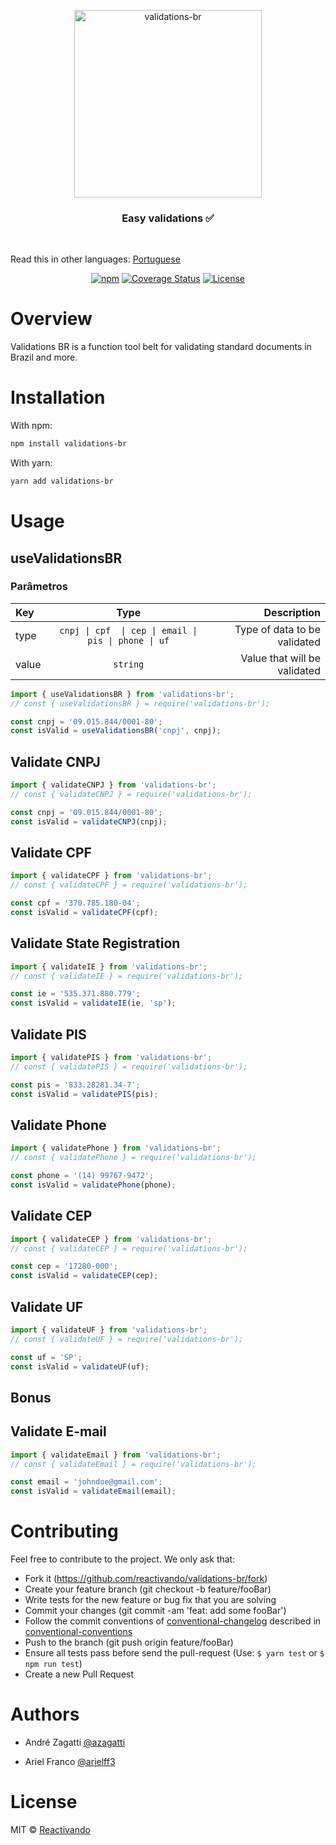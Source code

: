<p align="center">
 <img width="300" src="https://res.cloudinary.com/zagatti/image/upload/v1597454271/validations-br/logo_w11ekb.png" alt="validations-br">
</p>


<h3 align="center">
  Easy validations ✅
</h3>

<br />

Read this in other languages: [Portuguese](https://github.com/reactivando/validations-br/blob/master/README.md)

<div align="center">

[![npm](https://img.shields.io/npm/v/validations-br.svg?color=%23007ec6&style=plastic)](https://www.npmjs.com/package/validations-br)<space><space>
[![Coverage Status](https://img.shields.io/coveralls/github/reactivando/validations-br?color=007ec6&style=plastic)](https://coveralls.io/github/reactivando/validations-br?branch=master)
[![License](https://img.shields.io/github/license/reactivando/validations-br?color=007ec6&style=plastic)](https://github.com/reactivando/validations-br/blob/master/LICENSE)

</div>

# Overview

Validations BR is a function tool belt for validating standard documents in Brazil and more.

# Installation

With npm:
```bash
npm install validations-br
``` 
With yarn:
```bash
yarn add validations-br
```

# Usage

## useValidationsBR

### Parâmetros

| Key | Type | Description |
| :---         |     :---:      |          ---: |
| type  | `cnpj \| cpf  \| cep \| email \| pis \| phone \| uf` | Type of data to be validated |
| value | `string` | Value that will be validated |

```js
import { useValidationsBR } from 'validations-br';
// const { useValidationsBR } = require('validations-br');

const cnpj = '09.015.844/0001-80';
const isValid = useValidationsBR('cnpj', cnpj);
```

## Validate CNPJ

```js
import { validateCNPJ } from 'validations-br';
// const { validateCNPJ } = require('validations-br');

const cnpj = '09.015.844/0001-80';
const isValid = validateCNPJ(cnpj);
```

## Validate CPF

```js
import { validateCPF } from 'validations-br';
// const { validateCPF } = require('validations-br');

const cpf = '370.785.180-04';
const isValid = validateCPF(cpf);
```

## Validate State Registration

```js
import { validateIE } from 'validations-br';
// const { validateIE } = require('validations-br');

const ie = '535.371.880.779';
const isValid = validateIE(ie, 'sp');
```

## Validate PIS

```js
import { validatePIS } from 'validations-br';
// const { validatePIS } = require('validations-br');

const pis = '833.28281.34-7';
const isValid = validatePIS(pis);
```

## Validate Phone

```js
import { validatePhone } from 'validations-br';
// const { validatePhone } = require('validations-br');

const phone = '(14) 99767-9472';
const isValid = validatePhone(phone);
```


## Validate CEP

```js
import { validateCEP } from 'validations-br';
// const { validateCEP } = require('validations-br');

const cep = '17280-000';
const isValid = validateCEP(cep);
```

## Validate UF

```js
import { validateUF } from 'validations-br';
// const { validateUF } = require('validations-br');

const uf = 'SP';
const isValid = validateUF(uf);
```

## Bonus

## Validate E-mail

```js
import { validateEmail } from 'validations-br';
// const { validateEmail } = require('validations-br');

const email = 'johndoe@gmail.com';
const isValid = validateEmail(email);
```

# Contributing

Feel free to contribute to the project. We only ask that:

 - Fork it (https://github.com/reactivando/validations-br/fork)
 - Create your feature branch (git checkout -b feature/fooBar)
 - Write tests for the new feature or bug fix that you are solving
 - Commit your changes (git commit -am 'feat: add some fooBar')
 - Follow the commit conventions of [conventional-changelog](https://github.com/ajoslin/conventional-changelog) described in 
[conventional-conventions](https://github.com/ajoslin/conventional-changelog/blob/master/conventions/angular.md)
 - Push to the branch (git push origin feature/fooBar)
 - Ensure all tests pass before send the pull-request (Use: `$ yarn test` or `$ npm run test`)
 - Create a new Pull Request

# Authors

- André Zagatti [@azagatti](https://linkedin.com/in/andre-zagatti/)

- Ariel Franco [@arielff3](https://www.linkedin.com/in/ariel-franco-ferreira-37b42b17a/)

# License
MIT © [Reactivando](https://github.com/reactivando)
